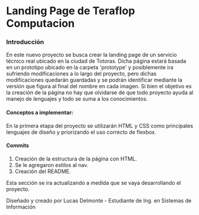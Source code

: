 # Landing Page de Teraflop Computacion

### **Introducción**

En este nuevo proyecto se busca crear la landing page de un servicio técnico real ubicado en la ciudad de Totoras. 
Dicha página estará basada en un prototipo ubicado en la carpeta 'prototype' y posiblemente ira sufriendo modificaciones a lo largo del proyecto, pero dichas modificaciones quedarán guardadas y se podrán identificar mediante la versión que figura al final del nombre en cada imagen.
Si bien el objetivo es la creación de la página no hay que olvidarse de que todo proyecto ayuda al manejo de lenguajes y todo se suma a los conocimientos.


#### Conceptos a implementar:

En la primera etapa del proyecto se utilizarán HTML y CSS como principales lenguajes de diseño y priorizando el uso correcto de flexbox.

#### Commits

1. Creación de la estructura de la página con HTML.
2. Se le agregaron estilos al nav.
3. Creación del README.

Esta sección se ira actualizando a medida que se vaya desarrollando el proyecto.

Diseñado y creado por Lucas Delmonte - Estudiante de Ing. en Sistemas de Información

